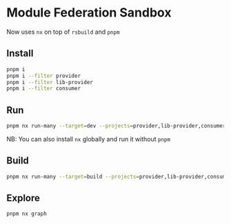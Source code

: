 # Module Federation Sandbox
Now uses `nx` on top of `rsbuild` and `pnpm`

## Install
```bash
pnpm i
pnpm i --filter provider
pnpm i --filter lib-provider
pnpm i --filter consumer
```

## Run 
```bash
pnpm nx run-many --target=dev --projects=provider,lib-provider,consumer
```

NB: You can also install `nx` globally and run it without `pnpm`

## Build
```bash
pnpm nx run-many --target=build --projects=provider,lib-provider,consumer
```

## Explore
```bash
pnpm nx graph
```
